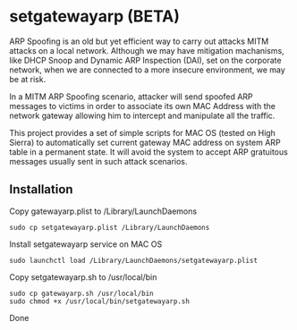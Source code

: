 # setgatewayarp (BETA)

ARP Spoofing is an old but yet efficient way to carry out attacks MITM attacks on a local network. Although we may have mitigation machanisms, like DHCP Snoop and Dynamic ARP Inspection (DAI), set on the corporate network, when we are connected to a more insecure environment, we may be at risk.

In a MITM ARP Spoofing scenario, attacker will send spoofed ARP messages to victims in order to associate its own MAC Address with the network gateway allowing him to intercept and manipulate all the traffic.

This project provides a set of simple scripts for MAC OS (tested on High Sierra) to automatically set current gateway MAC address on system ARP table in a permanent state. It will avoid the system to accept ARP gratuitous messages usually sent in such attack scenarios.  

## Installation
  
Copy gatewayarp.plist to /Library/LaunchDaemons
```
sudo cp setgatewayarp.plist /Library/LaunchDaemons
```
Install setgatewayarp service on MAC OS
```
sudo launchctl load /Library/LaunchDaemons/setgatewayarp.plist
```
Copy setgatewayarp.sh to /usr/local/bin
```
sudo cp gatewayarp.sh /usr/local/bin
sudo chmod +x /usr/local/bin/setgatewayarp.sh
```
Done
